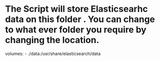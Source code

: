 # The Script will store Elasticsearhc data on this folder . You can change to what ever folder you require by changing the location. 

volumes:
    - ./data:/usr/share/elasticsearch/data